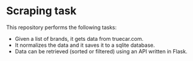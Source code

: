 # Scraping task

This repository performs the following tasks:

* Given a list of brands, it gets data from truecar.com.
* It normalizes the data and it saves it to a sqlite database.
* Data can be retrieved (sorted or filtered) using an API written in Flask.
